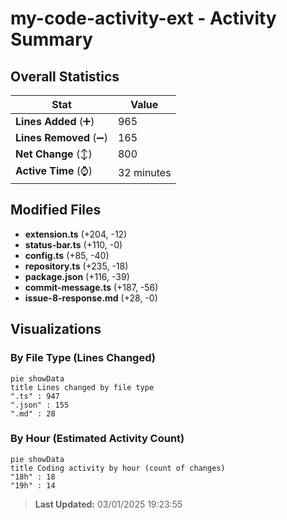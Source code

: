 # my-code-activity-ext - Activity Summary 

## Overall Statistics

| Stat                   | Value                                                             |
| ---------------------- | ----------------------------------------------------------------- |
| **Lines Added** (➕)   | 965                                          |
| **Lines Removed** (➖) | 165                                        |
| **Net Change** (↕)    | 800                |
| **Active Time** (⌚)   | 32 minutes |


## Modified Files
- **extension.ts** (+204, -12)
- **status-bar.ts** (+110, -0)
- **config.ts** (+85, -40)
- **repository.ts** (+235, -18)
- **package.json** (+116, -39)
- **commit-message.ts** (+187, -56)
- **issue-8-response.md** (+28, -0)

## Visualizations

### By File Type (Lines Changed)

```mermaid
pie showData
title Lines changed by file type
".ts" : 947
".json" : 155
".md" : 28
```

### By Hour (Estimated Activity Count)

```mermaid
pie showData
title Coding activity by hour (count of changes)
"18h" : 18
"19h" : 14
```


> **Last Updated:** 03/01/2025 19:23:55